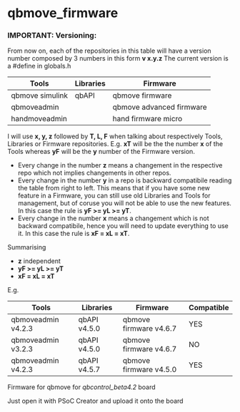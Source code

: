 qbmove_firmware
===============

### IMPORTANT: Versioning:
From now on, each of the repositories in this table will have a version number composed
by 3 numbers in this form **v x.y.z**
The current version is a #define in globals.h

|  Tools          |  Libraries |  Firmware                |
|-----------------|------------|--------------------------|
| qbmove simulink | qbAPI      | qbmove firmware          |
| qbmoveadmin     |            | qbmove advanced firmware |
| handmoveadmin   |            | hand firmware micro      |

I will use **x, y, z** followed by **T, L, F** when talking about respectively Tools, Libraries or Firmware repositories.
E.g. **xT** will be the the number **x** of the Tools whereas **yF** will be the **y** number of the Firmware version.

- Every change in the number **z** means a changement in the respective repo which not implies changements in other repos.
- Every change in the number **y** in a repo is backward compatibile reading the table from right to left. This means that
if you have some new feature in a Firmware, you can still use old Libraries and Tools for management, but of coruse
you will not be able to use the new features. In this case the rule is **yF >= yL >= yT**.
- Every change in the number **x** means a changement which is not backward compatibile, hence you will need to update
everything to use it. In this case the rule is **xF = xL = xT**.

Summarising
- **z** independent
- **yF >= yL >= yT**
- **xF = xL = xT**

E.g.

| Tools              | Libraries    | Firmware               | Compatible |
|--------------------|--------------|------------------------|------------|
| qbmoveadmin v4.2.3 | qbAPI v4.5.0 | qbmove firmware v4.6.7 | YES        |
| qbmoveadmin v3.2.3 | qbAPI v4.5.0 | qbmove firmware v4.6.7 | NO         |
| qbmoveadmin v4.2.3 | qbAPI v4.5.7 | qbmove firmware v4.5.0 | YES        |

Firmware for qbmove for *qbcontrol_beta4.2* board

Just open it with PSoC Creator and upload it onto the board
